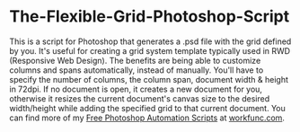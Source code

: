 The-Flexible-Grid-Photoshop-Script
==================================

This is a script for Photoshop that generates a .psd file with the grid defined by you. It's useful for creating a grid system template typically used in RWD (Responsive Web Design). The benefits are being able to customize columns and spans automatically, instead of manually. You'll have to specify the number of columns, the column span, document width & height in 72dpi. If no document is open, it creates a new document for you, otherwise it resizes the current document's canvas size to the desired width/height while adding the specified grid to that current document. You can find more of my [Free Photoshop Automation Scripts](http://workfunc.com/tag/photoshop-automation-scripts/) at [workfunc.com](http://workfunc.com).